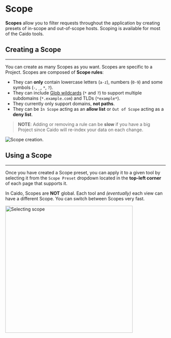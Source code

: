 # Scope

**Scopes** allow you to filter requests throughout the application by creating presets of in-scope and out-of-scope hosts. Scoping is available for most of the Caido tools.

## Creating a Scope

---

You can create as many Scopes as you want. Scopes are specific to a Project.
Scopes are composed of **Scope rules**:

- They can **only** contain lowercase letters (`a-z`), numbers (`0-9`) and some symbols (`-`, `_`, `*`, `?`).
- They can include [Glob wildcards](<https://en.wikipedia.org/wiki/Glob_(programming)>) (`*` and `?`) to support multiple subdomains (`*.example.com`) and TLDs (`*example*`).
- They currently only support domains, **not paths**.
- They can be `In Scope` acting as an **allow list** or `Out of Scope` acting as a **deny list**.

> **NOTE**: Adding or removing a rule can be **slow** if you have a big Project since Caido will re-index your data on each change.

<img alt="Scope creation." src="/_images/scope_creation.png" no-shadow/>

## Using a Scope

---

Once you have created a Scope preset, you can apply it to a given tool by selecting it from the `Scope Preset` dropdown located in the **top-left corner** of each page that supports it.

In Caido, Scopes are **NOT** global. Each tool and _(eventually)_ each view can have a different Scope. You can switch between Scopes very fast.

<img width="400" alt="Selecting scope" src="/_images/scope_selection.png" center/>
